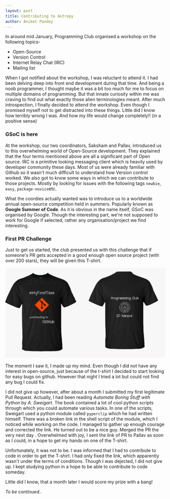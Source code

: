 ```yaml
---
layout: post
title: Contributing to Astropy
author: Aniket Pandey
---
```


In around mid January, Programming Club organised a workshop on the following topics-
* Open-Source
* Version Control 
* Internet Relay Chat (IRC)
* Mailing list

When I got notified about the workshop, I was reluctant to attend it. I had been delving deep into front end development
 during that time. And being a noob programmer, I thought maybe it was a bit too much for me to focus on multiple domains
  of programming. But that innate curiosity within me was craving to find out what exactly those alien terminologies meant.
   After much introspection, I finally decided to attend the workshop. Even though I promised myself not to get distracted
    into these things. Little did I know how terribly wrong I was. And how my life would change completely!! (in a positive sense) 

### GSoC is here

At the workshop, our two coordinators, Saksham and Pallav, introduced us to this overwhelming world of 
Open-Source development. They explained that the four terms mentioned above are all a significant part of Open source.
 IRC is a primitive looking messaging client which is heavily used by developer community these days. Most of us were
  already familiar with Github so it wasn't much difficult to understand how Version control worked. We also got to know
   some ways in which we can contribute to those projects. Mostly by looking for issues with the following tags `newbie`,
    `easy`, `package-novice`etc.

What the coordies actually wanted was to introduce us to a worldwide annual open-source competition held in summers.
 Popularly known as **Google Summer of Code**. As it is obvious in the name itself, GSoC was organised by Google. Though
  the interesting part, we're not supposed to work for Google if selected, rather any organisation/project we find interesting. 

### First PR Challenge

Just to get us started, the club presented us with this challenge that if someone's PR gets accepted in a good enough open source project
 (with over 200 stars), they will be given this T-shirt.

![](img/Astropy/tshirt.jpg?raw=true)

The moment I saw it, I made up my mind. Even though I did not have any interest in open-source, just because of the
 t-shirt I decided to start looking for easy bugs on github. However that night I tried a lot but could not find any bug
  I could fix.
  
I did not give up however, after about a month I submitted my first legitimate Pull Request. Actually, I had been reading 
<i>Automate Boring Stuff with Python</i> by <i>A. Sweigart</i>. The book contained a lot of cool python scripts through
 which you could automate various tasks. In one of the scripts, Sweigart used a python module called <code>pyperclip</code> 
 which he had written himself. There was a broken link in the shell script of the module, which I noticed while working 
 on the code. I managed to gather up enough courage and corrected the link. He turned out to be a nice guy. 
 Merged the PR the very next day <i class="em em-blush"></i>. Overwhelmed with joy, I sent the link of PR to Pallav as
  soon as I could, in a hope to get my hands on one of the T-shirt. 
  
Unfortunately, it was not to be. I was informed that I had to contribute to code in order to get the T-shirt. I had only
 fixed the link, which apparently wasn't under the terms of conditions. Though I was dejected, I did not give up. 
 I kept studying python in a hope to be able to contribute to code someday.

Little did I know, that a month later I would score my prize with a bang!

_To be continued.._